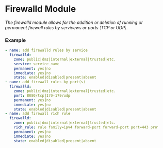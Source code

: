 # Firewalld Module
*The firewalld module allows for the addition or deletion of running or permanent firewall rules by servicews or ports (TCP or UDP).* 

### Example
```yaml
- name: add firewalld rules by service 
  firewalld:
    zone: public|dmz|internal|external|trusted|etc.
    service: service_name
    permanent: yes|no
    immediate: yes|no
    state: enabled|disabled|present|absent
- name: add firewall rules by port(s)
  firewalld:
    zone: public|dmz|internal|external|trusted|etc.
    port: 8080/tcp|170-179/udp
    permanent: yes|no
    immediate: yes|no
    state: enabled|disabled|present|absent
- name: add firewall rich rule
  firewalld:
    zone: public|dmz|internal|external|trusted|etc.
    rich_rule: rule family=ipv4 forward-port forward-port port=443 protocol=tcp to-port=8443
    permanent: yes|no
    immediate: yes|no
    state: enabled|disabled|present|absent

```

